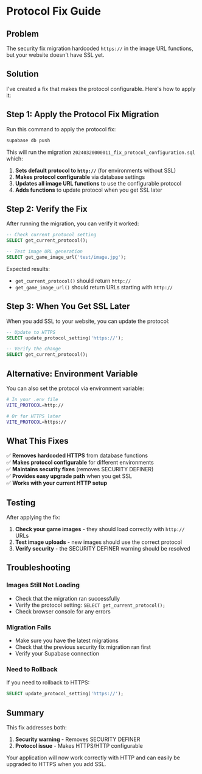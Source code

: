 # Protocol Fix Guide

## Problem
The security fix migration hardcoded `https://` in the image URL functions, but your website doesn't have SSL yet.

## Solution
I've created a fix that makes the protocol configurable. Here's how to apply it:

## Step 1: Apply the Protocol Fix Migration

Run this command to apply the protocol fix:

```bash
supabase db push
```

This will run the migration `20240320000011_fix_protocol_configuration.sql` which:

1. **Sets default protocol to `http://`** (for environments without SSL)
2. **Makes protocol configurable** via database settings
3. **Updates all image URL functions** to use the configurable protocol
4. **Adds functions** to update protocol when you get SSL later

## Step 2: Verify the Fix

After running the migration, you can verify it worked:

```sql
-- Check current protocol setting
SELECT get_current_protocol();

-- Test image URL generation
SELECT get_game_image_url('test/image.jpg');
```

Expected results:
- `get_current_protocol()` should return `http://`
- `get_game_image_url()` should return URLs starting with `http://`

## Step 3: When You Get SSL Later

When you add SSL to your website, you can update the protocol:

```sql
-- Update to HTTPS
SELECT update_protocol_setting('https://');

-- Verify the change
SELECT get_current_protocol();
```

## Alternative: Environment Variable

You can also set the protocol via environment variable:

```bash
# In your .env file
VITE_PROTOCOL=http://

# Or for HTTPS later
VITE_PROTOCOL=https://
```

## What This Fixes

✅ **Removes hardcoded HTTPS** from database functions  
✅ **Makes protocol configurable** for different environments  
✅ **Maintains security fixes** (removes SECURITY DEFINER)  
✅ **Provides easy upgrade path** when you get SSL  
✅ **Works with your current HTTP setup**  

## Testing

After applying the fix:

1. **Check your game images** - they should load correctly with `http://` URLs
2. **Test image uploads** - new images should use the correct protocol
3. **Verify security** - the SECURITY DEFINER warning should be resolved

## Troubleshooting

### Images Still Not Loading
- Check that the migration ran successfully
- Verify the protocol setting: `SELECT get_current_protocol();`
- Check browser console for any errors

### Migration Fails
- Make sure you have the latest migrations
- Check that the previous security fix migration ran first
- Verify your Supabase connection

### Need to Rollback
If you need to rollback to HTTPS:

```sql
SELECT update_protocol_setting('https://');
```

## Summary

This fix addresses both:
1. **Security warning** - Removes SECURITY DEFINER
2. **Protocol issue** - Makes HTTPS/HTTP configurable

Your application will now work correctly with HTTP and can easily be upgraded to HTTPS when you add SSL. 